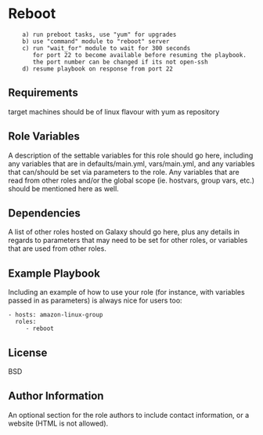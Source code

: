 Reboot
=========
		a) run preboot tasks, use "yum" for upgrades
		b) use "command" module to "reboot" server
		c) run "wait_for" module to wait for 300 seconds 
		   for port 22 to become available before resuming the playbook.
		   the port number can be changed if its not open-ssh
		d) resume playbook on response from port 22
	


Requirements
------------
target machines should be of linux flavour with yum as repository

Role Variables
--------------

A description of the settable variables for this role should go here, including any variables that are in defaults/main.yml, vars/main.yml, and any variables that can/should be set via parameters to the role. Any variables that are read from other roles and/or the global scope (ie. hostvars, group vars, etc.) should be mentioned here as well.

Dependencies
------------

A list of other roles hosted on Galaxy should go here, plus any details in regards to parameters that may need to be set for other roles, or variables that are used from other roles.

Example Playbook
----------------

Including an example of how to use your role (for instance, with variables passed in as parameters) is always nice for users too:

    - hosts: amazon-linux-group
      roles:
         - reboot

License
-------

BSD

Author Information
------------------

An optional section for the role authors to include contact information, or a website (HTML is not allowed).
